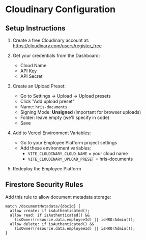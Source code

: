 # Cloudinary Configuration

## Setup Instructions

1. Create a free Cloudinary account at: https://cloudinary.com/users/register_free

2. Get your credentials from the Dashboard:
   - Cloud Name
   - API Key
   - API Secret

3. Create an Upload Preset:
   - Go to Settings → Upload → Upload presets
   - Click "Add upload preset"
   - Name: `hris-documents`
   - Signing Mode: **Unsigned** (important for browser uploads)
   - Folder: leave empty (we'll specify in code)
   - Save

4. Add to Vercel Environment Variables:
   - Go to your Employee Platform project settings
   - Add these environment variables:
     - `VITE_CLOUDINARY_CLOUD_NAME` = your cloud name
     - `VITE_CLOUDINARY_UPLOAD_PRESET` = hris-documents

5. Redeploy the Employee Platform

## Firestore Security Rules

Add this rule to allow document metadata storage:

```
match /documentMetadata/{docId} {
  allow create: if isAuthenticated();
  allow read: if isAuthenticated() && 
    (isOwner(resource.data.employeeId) || isHROrAdmin());
  allow delete: if isAuthenticated() && 
    (isOwner(resource.data.employeeId) || isHROrAdmin());
}
```


